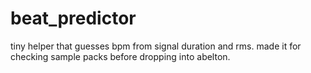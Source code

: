 # beat_predictor
tiny helper that guesses bpm from signal duration and rms.
made it for checking sample packs before dropping into abelton.